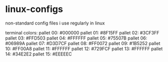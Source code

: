 # linux-configs
non-standard config files i use regularly in linux

terminal colors:
pallet 00: #000000
pallet 01: #8F15FF
pallet 02: #3CF3FF
pallet 03: #FFD503
pallet 04: #FFFFFF
pallet 05: #75507B
pallet 06: #06989A
pallet 07: #D3D7CF
pallet 08: #FF0072
pallet 09: #1B5252
pallet 10: #FF00A8
pallet 11: #FFFFFF
pallet 12: #729FCF
pallet 13: #FFFFFF
pallet 14: #34E2E2
pallet 15: #EEEEEC

